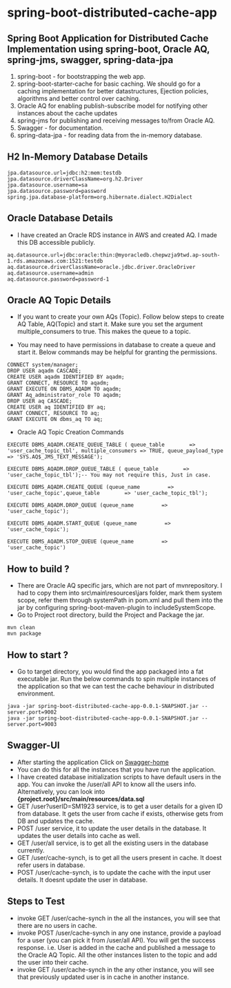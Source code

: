 # spring-boot-distributed-cache-app
## Spring Boot Application for Distributed Cache Implementation using spring-boot, Oracle AQ, spring-jms, swagger, spring-data-jpa
 
 1. spring-boot  - for bootstrapping the web app.
 2. spring-boot-starter-cache for basic caching. We should go for a caching implementation for better datastructures, Ejection policies, algorithms and better control over caching.
 3. Oracle AQ for enabling publish-subscribe model for notifying other instances about the cache updates
 4. spring-jms for publishing and receiving messages to/from Oracle AQ.
 5. Swagger - for documentation.
 6. spring-data-jpa - for reading data from the in-memory database.
 
  ## H2 In-Memory Database Details

```
jpa.datasource.url=jdbc:h2:mem:testdb
jpa.datasource.driverClassName=org.h2.Driver
jpa.datasource.username=sa
jpa.datasource.password=password
spring.jpa.database-platform=org.hibernate.dialect.H2Dialect
```
## Oracle Database Details
* I have created an Oracle RDS instance in AWS and created AQ. I made this DB accessible publicly.
```
aq.datasource.url=jdbc:oracle:thin:@myoracledb.chepwzja9twd.ap-south-1.rds.amazonaws.com:1521:testdb
aq.datasource.driverClassName=oracle.jdbc.driver.OracleDriver
aq.datasource.username=admin
aq.datasource.password=password-1
```
## Oracle AQ Topic Details
* If you want to create your own AQs (Topic). Follow below steps to create AQ Table, AQ(Topic) and start it. Make sure you set the argument multiple_consumers to true. This makes the queue to a topic.

* You may need to have permissions in database to create a queue and start it. Below commands may be helpful for granting the permissions.
```
CONNECT system/manager;
DROP USER aqadm CASCADE;
CREATE USER aqadm IDENTIFIED BY aqadm;
GRANT CONNECT, RESOURCE TO aqadm; 
GRANT EXECUTE ON DBMS_AQADM TO aqadm;
GRANT Aq_administrator_role TO aqadm;
DROP USER aq CASCADE;
CREATE USER aq IDENTIFIED BY aq;
GRANT CONNECT, RESOURCE TO aq; 
GRANT EXECUTE ON dbms_aq TO aq;
```
* Oracle AQ Topic Creation Commands
```
EXECUTE DBMS_AQADM.CREATE_QUEUE_TABLE ( queue_table        => 'user_cache_topic_tbl', multiple_consumers => TRUE, queue_payload_type => 'SYS.AQ$_JMS_TEXT_MESSAGE');

EXECUTE DBMS_AQADM.DROP_QUEUE_TABLE ( queue_table        => 'user_cache_topic_tbl');-- You may not require this, Just in case.

EXECUTE DBMS_AQADM.CREATE_QUEUE (queue_name         => 'user_cache_topic',queue_table        => 'user_cache_topic_tbl');

EXECUTE DBMS_AQADM.DROP_QUEUE (queue_name         => 'user_cache_topic');

EXECUTE DBMS_AQADM.START_QUEUE (queue_name         => 'user_cache_topic');

EXECUTE DBMS_AQADM.STOP_QUEUE (queue_name         => 'user_cache_topic')

```
 ## How to build ?
* There are Oracle AQ specific jars, which are not part of mvnrepository. I had to copy them into src\main\resources\jars folder, mark them system scope, refer them through systemPath in pom.xml and pull them into the jar by configuring spring-boot-maven-plugin to includeSystemScope.
* Go to Project root directory, build the Project and Package the jar.
```
mvn clean
mvn package
```
## How to start ?
* Go to target directory, you would find the app packaged into a fat executable jar. Run the below commands to spin multiple instances of the application so that we can test the cache behaviour in distributed environment.
```
java -jar spring-boot-distributed-cache-app-0.0.1-SNAPSHOT.jar --server.port=9002
java -jar spring-boot-distributed-cache-app-0.0.1-SNAPSHOT.jar --server.port=9003
```
## Swagger-UI

* After starting the application Click on [Swagger-home](http://localhost:9002/swagger-ui.html)
* You can do this for all the instances that you have run the application. 
* I have created database initialization scripts to have default users in the app. You can invoke the /user/all API to know all the users info. Alternatively, you can look into <b>{project.root}/src/main/resources/data.sql</b>
* GET /user?userID=SM1923 service, is to get a user details for a given ID from database. It gets the user from cache if exists, otherwise gets from DB and updates the cache.
* POST /user service, it to update the user details in the database. It updates the user details into cache as well.
* GET /user/all service, is to get all the existing users in the database currently.
* GET /user/cache-synch, is to get all the users present in cache. It doest refer users in database.
* POST /user/cache-synch, is to update the cache with the input user details. It doesnt update the user in database.

## Steps to Test

* invoke GET /user/cache-synch in the all the instances, you will see that there are no users in cache.
* invoke POST /user/cache-synch in any one instance, provide a payload for a user (you can pick it from /user/all API). You will get the success response. i.e. User is added in the cache and published a message to the Oracle AQ Topic. All the other instances listen to the topic and add the user into their cache.
* invoke GET /user/cache-synch in the any other instance, you will see that previously updated user is in cache in another instance. 
